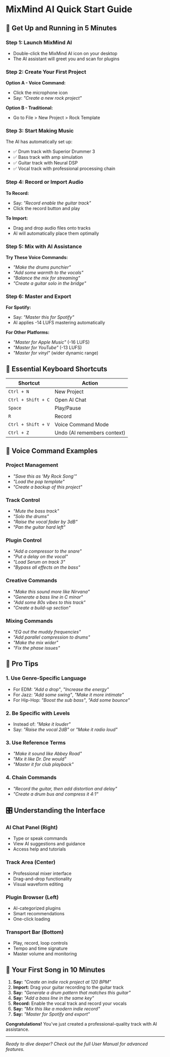 # MixMind AI Quick Start Guide

## 🚀 Get Up and Running in 5 Minutes

### Step 1: Launch MixMind AI
- Double-click the MixMind AI icon on your desktop
- The AI assistant will greet you and scan for plugins

### Step 2: Create Your First Project
**Option A - Voice Command:**
- Click the microphone icon
- Say: *"Create a new rock project"*

**Option B - Traditional:**
- Go to File > New Project > Rock Template

### Step 3: Start Making Music
The AI has automatically set up:
- ✅ Drum track with Superior Drummer 3
- ✅ Bass track with amp simulation
- ✅ Guitar track with Neural DSP
- ✅ Vocal track with professional processing chain

### Step 4: Record or Import Audio
**To Record:**
- Say: *"Record enable the guitar track"*
- Click the record button and play

**To Import:**
- Drag and drop audio files onto tracks
- AI will automatically place them optimally

### Step 5: Mix with AI Assistance
**Try These Voice Commands:**
- *"Make the drums punchier"*
- *"Add some warmth to the vocals"*  
- *"Balance the mix for streaming"*
- *"Create a guitar solo in the bridge"*

### Step 6: Master and Export
**For Spotify:**
- Say: *"Master this for Spotify"*
- AI applies -14 LUFS mastering automatically

**For Other Platforms:**
- *"Master for Apple Music"* (-16 LUFS)
- *"Master for YouTube"* (-13 LUFS)
- *"Master for vinyl"* (wider dynamic range)

## 🎹 Essential Keyboard Shortcuts

| Shortcut | Action |
|----------|--------|
| `Ctrl + N` | New Project |
| `Ctrl + Shift + C` | Open AI Chat |
| `Space` | Play/Pause |
| `R` | Record |
| `Ctrl + Shift + V` | Voice Command Mode |
| `Ctrl + Z` | Undo (AI remembers context) |

## 🎤 Voice Command Examples

### Project Management
- *"Save this as 'My Rock Song'"*
- *"Load the pop template"*
- *"Create a backup of this project"*

### Track Control
- *"Mute the bass track"*
- *"Solo the drums"*  
- *"Raise the vocal fader by 3dB"*
- *"Pan the guitar hard left"*

### Plugin Control
- *"Add a compressor to the snare"*
- *"Put a delay on the vocal"*
- *"Load Serum on track 3"*
- *"Bypass all effects on the bass"*

### Creative Commands
- *"Make this sound more like Nirvana"*
- *"Generate a bass line in C minor"*
- *"Add some 80s vibes to this track"*
- *"Create a build-up section"*

### Mixing Commands
- *"EQ out the muddy frequencies"*
- *"Add parallel compression to drums"*
- *"Make the mix wider"*
- *"Fix the phase issues"*

## 🔧 Pro Tips

### 1. Use Genre-Specific Language
- For EDM: *"Add a drop"*, *"Increase the energy"*  
- For Jazz: *"Add some swing"*, *"Make it more intimate"*
- For Hip-Hop: *"Boost the sub bass"*, *"Add some bounce"*

### 2. Be Specific with Levels
- Instead of: *"Make it louder"*
- Say: *"Raise the vocal 2dB"* or *"Make it radio loud"*

### 3. Use Reference Terms
- *"Make it sound like Abbey Road"*
- *"Mix it like Dr. Dre would"*  
- *"Master it for club playback"*

### 4. Chain Commands
- *"Record the guitar, then add distortion and delay"*
- *"Create a drum bus and compress it 4:1"*

## 🎛️ Understanding the Interface

### AI Chat Panel (Right)
- Type or speak commands
- View AI suggestions and guidance
- Access help and tutorials

### Track Area (Center)  
- Professional mixer interface
- Drag-and-drop functionality
- Visual waveform editing

### Plugin Browser (Left)
- AI-categorized plugins
- Smart recommendations
- One-click loading

### Transport Bar (Bottom)
- Play, record, loop controls
- Tempo and time signature
- Master volume and monitoring

## 🎯 Your First Song in 10 Minutes

1. **Say:** *"Create an indie rock project at 120 BPM"*
2. **Import:** Drag your guitar recording to the guitar track
3. **Say:** *"Generate a drum pattern that matches this guitar"*
4. **Say:** *"Add a bass line in the same key"*
5. **Record:** Enable the vocal track and record your vocals
6. **Say:** *"Mix this like a modern indie record"*
7. **Say:** *"Master for Spotify and export"*

**Congratulations!** You've just created a professional-quality track with AI assistance.

---
*Ready to dive deeper? Check out the full User Manual for advanced features.*